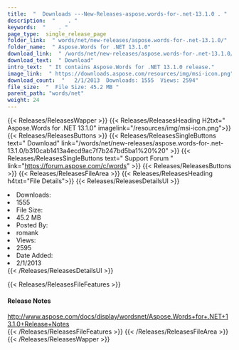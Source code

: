 ```yaml
---
title:  "  Downloads ---New-Releases-aspose.words-for-.net-13.1.0 . " 
description:  "    . " 
keywords:  "    . " 
page_type:  single_release_page
folder_link:  " words/net/new-releases/aspose.words-for-.net-13.1.0/"
folder_name:  " Aspose.Words for .NET 13.1.0"
download_link:  " /words/net/new-releases/aspose.words-for-.net-13.1.0/b310cab1413a4ecd9ac7f7b247bd5ba1"
download_text:  " Download"
intro_text:  " It contains Aspose.Words for .NET 13.1.0 release."
image_link:  " https://downloads.aspose.com/resources/img/msi-icon.png"
download_count:  "   2/1/2013  Downloads: 1555  Views: 2594"
file_size:  "  File Size: 45.2 MB "
parent_path: "words/net"
weight: 24 
---
```


{{< Releases/ReleasesWapper >}}
  {{< Releases/ReleasesHeading H2txt=" Aspose.Words for .NET 13.1.0" imagelink="/resources/img/msi-icon.png">}}
  {{< Releases/ReleasesButtons >}}
    {{< Releases/ReleasesSingleButtons text=" Download" link="/words/net/new-releases/aspose.words-for-.net-13.1.0/b310cab1413a4ecd9ac7f7b247bd5ba1%20%20" >}}
    {{< Releases/ReleasesSingleButtons text=" Support Forum " link="https://forum.aspose.com/c/words" >}}
  {{< Releases/ReleasesButtons >}}
  {{< Releases/ReleasesFileArea >}}
    {{< Releases/ReleasesHeading h4txt="File Details">}}
    {{< Releases/ReleasesDetailsUl >}}
             <li>Downloads:</li><li>1555</li><li>File Size:</li><li>45.2 MB</li><li>Posted By:</li><li>romank</li><li>Views:</li><li>2595</li><li>Date Added:</li><li>2/1/2013</li>
    {{< /Releases/ReleasesDetailsUl >}}

  {{< Releases/ReleasesFileFeatures >}}
      <h4>Release Notes</h4><div><a href="http://www.aspose.com/docs/display/wordsnet/Aspose.Words+for+.NET+13.1.0+Release+Notes">http://www.aspose.com/docs/display/wordsnet/Aspose.Words+for+.NET+13.1.0+Release+Notes</a></div>
  {{< /Releases/ReleasesFileFeatures >}}
 {{< /Releases/ReleasesFileArea >}}
{{< /Releases/ReleasesWapper >}}


